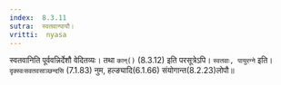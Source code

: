 ```yaml
---
index:  8.3.11
sutra:  स्वतवान्पायौ।
vritti:  nyasa
---
```


स्वतवानिति पूर्ववन्निर्देशौ वेदितव्यः। तथा `कान्()` (8.3.12) इति परसूत्रेऽपि। `स्वतवाः, पायुरग्ने` इति। `दृक्स्वःसवतवसाञ्छन्दसि` (7.1.83) नुम, हल्ङ्यादि(6.1.66) संयोगान्त(8.2.23)लोपौ॥
